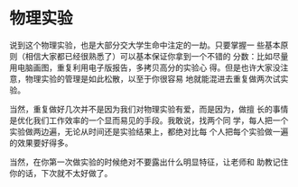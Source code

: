 # 物理实验

说到这个物理实验，也是大部分交大学生命中注定的一劫。只要掌握一  些基本原则（相信大家都已经很熟悉了）可以基本保证你拿到一个不错的  分数：比如尽量用电脑画图，重复利用电子版报告，多拷贝高分的实验心  得。但是也许大家没注意，物理实验的管理是如此松散，以至于你很容易  地就能混进去重复做两次试实验。

当然，重复做好几次并不是因为我们对物理实验有爱，而是因为，做擅  长的事情是优化我们工作效率的一个显而易见的手段。我敢说，找两个同  学，每人把一个实验做两边遍，无论从时间还是实验结果上，都绝对比每  个人把每个实验做一遍的效果要好得多。

当然，在你第一次做实验的时候绝对不要露出什么明显特征，让老师和  助教记住你的话，下次就不太好做了。

